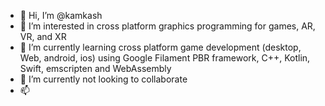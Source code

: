 - 👋 Hi, I’m @kamkash
- 👀 I’m interested in cross platform graphics programming for games, AR, VR, and XR
- 🌱 I’m currently learning cross platform game development (desktop, Web, android, ios) using Google Filament PBR framework, C++, Kotlin, Swift, emscripten and WebAssembly
- 💞️ I’m currently not looking to collaborate
- 📫 

<!---
kamkash/kamkash is a ✨ special ✨ repository because its `README.md` (this file) appears on your GitHub profile.
You can click the Preview link to take a look at your changes.
--->
